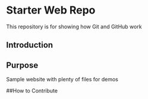 # Starter Web Repo

This repository is for showing how Git and GitHub work


## Introduction


## Purpose

Sample website with plenty of files for demos


##How to Contribute